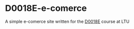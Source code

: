 # D0018E-e-comerce

A simple e-comerce site written for the [D0018E](https://www.ltu.se/edu/course/D00/D0018E/D0018E-Databasteknik-1.87206) course at LTU
